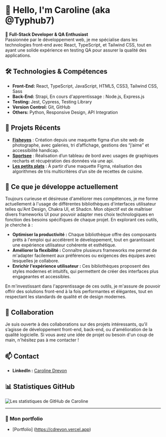 # 👋 Hello, I'm Caroline (aka @Typhub7)

🎯 **Full-Stack Developer & QA Enthusiast**  
Passionnée par le développement web, je me spécialise dans les technologies front-end avec React, TypeScript, et Tailwind CSS, tout en ayant une solide expérience en testing QA pour assurer la qualité des applications.

## 🛠️ **Technologies & Compétences**
- **Front-End:** React, TypeScript, JavaScript, HTML5, CSS3, Tailwind CSS, Sass
- **Back-End:** Strapi, En cours d'apprentissage : Node.js, Express.js
- **Testing:** Jest, Cypress, Testing Library
- **Version Control:** Git, GitHub
- **Others:** Python, Responsive Design, API Integration

## 🚀 **Projets Récents**
- **[Fisheyes](https://typhub7.github.io/Front-End-Fisheye/)** : Création depuis une maquette figma d’un site web de photographe, avec galeries, tri d’affichage, gestions des “j’aime” et accessibilité handicap.
- **[Sportsee](https://typhub7.github.io/SportSee/)** : Réalisation d’un tableau de bord avec usages de graphiques recharts et récupération des données via une api.
- **[Les petits plats](https://typhub7.github.io/Les-Petits-plats/)** : À partir d’une maquette Figma, réalisation des algorithmes de tris multicritères d’un site de recettes de cuisine.

## 🌱 **Ce que je développe actuellement**
Toujours curieuse et désireuse d'améliorer mes compétences, je me forme actuellement à l'usage de différentes bibliothèques d'interfaces utilisateur telles qu'Ant Design, Chakra UI, et Shadcn. Mon objectif est de maîtriser divers frameworks UI pour pouvoir adapter mes choix technologiques en fonction des besoins spécifiques de chaque projet. En explorant ces outils, je cherche à :

- **Optimiser la productivité :** Chaque bibliothèque offre des composants prêts à l'emploi qui accélèrent le développement, tout en garantissant une expérience utilisateur cohérente et esthétique.
- **Améliorer la flexibilité :** Connaître plusieurs frameworks me permet de m'adapter facilement aux préférences ou exigences des équipes avec lesquelles je collabore.
- **Enrichir l'expérience utilisateur :** Ces bibliothèques proposent des styles modernes et intuitifs, qui permettent de créer des interfaces plus engageantes et accessibles.

En m'investissant dans l'apprentissage de ces outils, je m'assure de pouvoir offrir des solutions front-end à la fois performantes et élégantes, tout en respectant les standards de qualité et de design modernes.

## 💼 **Collaboration**
Je suis ouverte à des collaborations sur des projets intéressants, qu’il s’agisse de développement front-end, back-end, ou d'amélioration de la qualité logicielle. Si vous avez une idée de projet ou besoin d'un coup de main, n'hésitez pas à me contacter !

## 📫 **Contact**
- **LinkedIn :** [Caroline Drevon](https://www.linkedin.com/in/drevon-caroline/)

## 📊 **Statistiques GitHub**
![Les statistiques de GitHub de Caroline](https://github-readme-stats.vercel.app/api?username=Typhub7&show_icons=true&theme=radical)

---

### 🔗 **Mon portfolio**
- [Portfolio] (https://cdrevon.vercel.app)


<!---
Typhub7/Typhub7 is a ✨ special ✨ repository because its `README.md` (this file) appears on your GitHub profile.
You can click the Preview link to take a look at your changes.
--->
